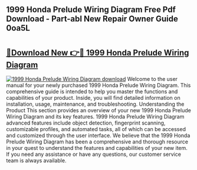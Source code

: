 ## 1999 Honda Prelude Wiring Diagram Free Pdf Download - Part-abI New Repair Owner Guide 0oa5L

# <h2><a href="http://dfilgxl.blite.top/?on=1999+Honda+Prelude+Wiring+Diagram">🔗Download New 👉🔴 1999 Honda Prelude Wiring Diagram</a></h2>

[![1999 Honda Prelude Wiring Diagram download](https://i.imgur.com/lujVjoI.png)](http://dfilgxl.blite.top/?on=1999+Honda+Prelude+Wiring+Diagram)
Welcome to the user manual for your newly purchased 1999 Honda Prelude Wiring Diagram. This comprehensive guide is intended to help you master the functions and capabilities of your product. Inside, you will find detailed information on installation, usage, maintenance, and troubleshooting. Understanding the Product This section provides an overview of your new 1999 Honda Prelude Wiring Diagram and its key features. 1999 Honda Prelude Wiring Diagram advanced features include object detection, fingerprint scanning, customizable profiles, and automated tasks, all of which can be accessed and customized through the user interface. We believe that the 1999 Honda Prelude Wiring Diagram has been a comprehensive and thorough resource in your quest to understand the features and capabilities of your new item. If you need any assistance or have any questions, our customer service team is always available.
